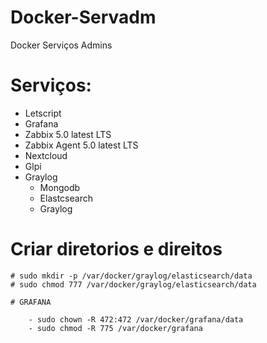 # Docker-Servadm
Docker Serviços Admins 

# Serviços:
- Letscript
- Grafana
- Zabbix 5.0 latest LTS
- Zabbix Agent 5.0 latest LTS
- Nextcloud
- Glpi
- Graylog
    - Mongodb
    - Elastcsearch
    - Graylog

# Criar diretorios e direitos

    # sudo mkdir -p /var/docker/graylog/elasticsearch/data
    # sudo chmod 777 /var/docker/graylog/elasticsearch/data

    # GRAFANA

        - sudo chown -R 472:472 /var/docker/grafana/data
        - sudo chmod -R 775 /var/docker/grafana